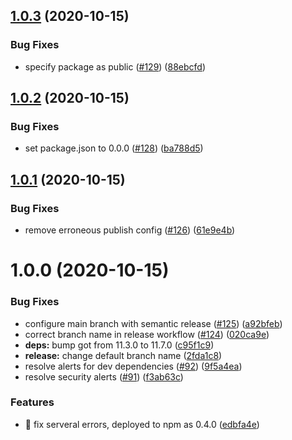 ## [1.0.3](https://github.com/Stedi/typesuite/compare/v1.0.2...v1.0.3) (2020-10-15)


### Bug Fixes

* specify package as public ([#129](https://github.com/Stedi/typesuite/issues/129)) ([88ebcfd](https://github.com/Stedi/typesuite/commit/88ebcfdf430951fdb89e0dfb6dd105333662a5fc))

## [1.0.2](https://github.com/Stedi/typesuite/compare/v1.0.1...v1.0.2) (2020-10-15)


### Bug Fixes

* set package.json to 0.0.0 ([#128](https://github.com/Stedi/typesuite/issues/128)) ([ba788d5](https://github.com/Stedi/typesuite/commit/ba788d5d8bc2b911a12421ab26e5d1e0a46a7415))

## [1.0.1](https://github.com/Stedi/TypeSuite/compare/v1.0.0...v1.0.1) (2020-10-15)


### Bug Fixes

* remove erroneous publish config ([#126](https://github.com/Stedi/TypeSuite/issues/126)) ([61e9e4b](https://github.com/Stedi/TypeSuite/commit/61e9e4ba4df01ad9c798bd4af138ca74a0d3eb8e))

# 1.0.0 (2020-10-15)


### Bug Fixes

* configure main branch with semantic release ([#125](https://github.com/Stedi/TypeSuite/issues/125)) ([a92bfeb](https://github.com/Stedi/TypeSuite/commit/a92bfeb1c5d3a7389439fdcff6866a3d9dbb1635))
* correct branch name in release workflow ([#124](https://github.com/Stedi/TypeSuite/issues/124)) ([020ca9e](https://github.com/Stedi/TypeSuite/commit/020ca9ef1b31e2c734803c5094f14a8e4c40c98f))
* **deps:** bump got from 11.3.0 to 11.7.0 ([c95f1c9](https://github.com/Stedi/TypeSuite/commit/c95f1c9a7303ba7a74f9f923315170d6629c0bc1))
* **release:** change default branch name ([2fda1c8](https://github.com/Stedi/TypeSuite/commit/2fda1c884558595fc32359d5878439510cdbc62f))
* resolve alerts for dev dependencies ([#92](https://github.com/Stedi/TypeSuite/issues/92)) ([9f5a4ea](https://github.com/Stedi/TypeSuite/commit/9f5a4eab3bb171a5527345ba80579613bdf8a337))
* resolve security alerts ([#91](https://github.com/Stedi/TypeSuite/issues/91)) ([f3ab63c](https://github.com/Stedi/TypeSuite/commit/f3ab63c3d8212068b9c340b73c973d36638c26f8))


### Features

* 🎸 fix serveral errors, deployed to npm as 0.4.0 ([edbfa4e](https://github.com/Stedi/TypeSuite/commit/edbfa4e3f42571a2a7e24dd534a3d3ca18639de8))
